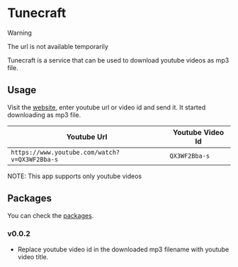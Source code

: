 # Tunecraft

>[!WARNING]
>The url is not available temporarily

Tunecraft is a service that can be used to download youtube videos as mp3 file.


## Usage

Visit the [website](https://tunecraft.root27.dev), enter youtube url or video id and send it. It started downloading as mp3 file.


| Youtube Url | Youtube Video Id |
| ---         | ---              |
| `https://www.youtube.com/watch?v=QX3WF2Bba-s` | `QX3WF2Bba-s`|


NOTE: This app supports only youtube videos


## Packages

You can check the [packages](https://github.com/root27/tunecraft/pkgs/container/tunecraft).

### v0.0.2

- Replace youtube video id in the downloaded mp3 filename with youtube video title.
